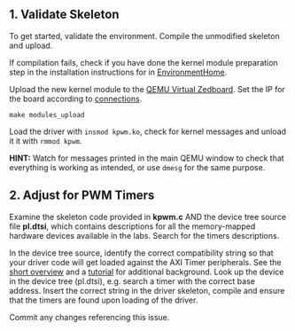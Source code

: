 ## 1. Validate Skeleton 

To get started, validate the environment. Compile the unmodified skeleton and upload. 

If compilation fails, check if you have done the kernel module preparation step in the installation instructions for in [EnvironmentHome](https://neu-ece-4534.github.io/EnvironmentHome.html#2-installing-development-tools-on-linux).

Upload the new kernel module to the [QEMU Virtual Zedboard](https://neu-ece-4534.github.io/ARMXCompSim). Set the IP for the board according to [connections](https://neu-ece-4534.github.io/connection.html).

~~~
make modules_upload
~~~

Load the driver with ```insmod kpwm.ko```, check for kernel messages and unload it it with ```rmmod kpwm```.  

**HINT:** Watch for messages printed in the main QEMU window to check that everything is working as intended, or use ```dmesg``` for the same purpose.

## 2. Adjust for PWM Timers

Examine the skeleton code provided in **kpwm.c** AND the device tree source file **pl.dtsi**, which contains descriptions for all the memory-mapped hardware devices available in the labs. Search for the timers descriptions.

In the device tree source, identify the correct compatibility string so that your driver code will get loaded against the AXI Timer peripherals. See the [short overview](https://lwn.net/Articles/448502/) and a [tutorial](http://xillybus.com/tutorials/device-tree-zynq-3) for additional background. Look up the device in the device tree (pl.dtsi), e.g. search a timer with the correct base address. Insert the correct string in the driver skeleton, compile and ensure that the timers are found upon loading of the driver. 

Commit any changes referencing this issue. 



